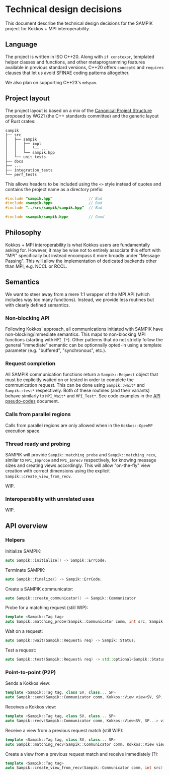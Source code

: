 # Technical design decisions

This document describe the technical design decisions for the SAMPIK project for Kokkos + MPI interoperability.


## Language

The project is written in ISO C++20. Along with `if constexpr`, templated helper classes and functions, and other metaprogramming features available in previous standard versions, C++20 offers `concept`s and `requires` clauses that let us avoid SFINAE coding patterns altogether.

We also plan on supporting C++23's `mdspan`.


## Project layout

The project layout is based on a mix of the [Canonical Project Structure](https://www.open-std.org/jtc1/sc22/wg21/docs/papers/2018/p1204r0.html) proposed by WG21 (the C++ standards committee) and the generic layout of Rust crates:
```
sampik
├── src
│   ├── sampik
│   │   ├── impl
│   │   │   └── ...
│   │   └── sampik.hpp
│   └── unit_tests
├── docs
├── ...
├── integration_tests
└── perf_tests
```

This allows headers to be included using the `<>` style instead of quotes and contains the project name as a directory prefix:
```cpp
#include "sampik.hpp"                // Bad
#include <sampik.hpp>                // Bad
#include "../src/sampik/sampik.hpp"  // Bad

#include <sampik/sampik.hpp>         // Good
```


## Philosophy

Kokkos + MPI interoperability is what Kokkos users are fundamentally asking for. However, it may be wise not to entirely associate this effort with "MPI" specifically but instead encompass it more broadly under "Message Passing". This will allow the implementation of dedicated backends other than MPI, e.g. NCCL or RCCL.


## Semantics

We want to steer away from a mere 1:1 wrapper of the MPI API (which includes way too many functions). Instead, we provide less routines but with clearly defined semantics.

### Non-blocking API

Following Kokkos' approach, all communications initiated with SAMPIK have non-blocking/immediate semantics. This maps to non-blocking MPI functions (starting with `MPI_I*`). Other patterns that do not strictly follow the general "immediate" semantic can be optionnally opted-in using a template parameter (e.g. "buffered", "synchronous", etc.).

### Request completion

All SAMPIK communication functions return a `Sampik::Request` object that must be explicitly waited on or tested in order to complete the communication request. This can be done using `Sampik::wait*` and `Sampik::test*` respectively. Both of these routines (and their variants) behave similarly to `MPI_Wait*` and `MPI_Test*`.
See code examples in the [API pseudo-codes](./API_CODE_EXAMPLES.md) document.

### Calls from parallel regions

Calls from parallel regions are only allowed when in the `Kokkos::OpenMP` execution space.

### Thread ready and probing

SAMPIK will provide `Sampik::matching_probe` and `Sampik::matching_recv`, similar to `MPI_Improbe` and `MPI_Imrecv` respectively, for knowing message sizes and creating views accordingly. This will allow "on-the-fly" view creation with correct dimensions using the explicit `Sampik::create_view_from_recv`.

WIP.

### Interoperability with unrelated uses

WIP.


## API overview

### Helpers

Initialize SAMPIK:
```cpp
auto Sampik::initialize() -> Sampik::ErrCode;
```
Terminate SAMPIK:
```cpp
auto Sampik::finalize() -> Sampik::ErrCode;
```

Create a SAMPIK communicator:
```cpp
auto Sampik::create_communicator() -> Sampik::Communicator
```

Probe for a matching request (still WIP):
```cpp
template <Sampik::Tag tag>
auto Sampik::matching_probe(Sampik::Communicator comm, int src, Sampik::Request& req) -> Sampik::Status;
```

Wait on a request:
```cpp
auto Sampik::wait(Sampik::Request& req) -> Sampik::Status;
```

Test a request:
```cpp
auto Sampik::test(Sampik::Request& req) -> std::optional<Sampik::Status>;
```

### Point-to-point (P2P)

Sends a Kokkos view:
```cpp
template <Sampik::Tag tag, class SV, class... SP>
auto Sampik::send(Sampik::Communicator comm, Kokkos::View view<SV, SP...>, int dst) -> Sampik::Request
```

Receives a Kokkos view:
```cpp
template <Sampik::Tag tag, class SV, class... SP>
auto Sampik::recv(Sampik::Communicator comm, Kokkos::View<SV, SP...> view, int src) -> Sampik::Request
```

Receive a view from a previous request match (still WIP):
```cpp
template <Sampik::Tag tag, class SV, class... SP>
auto Sampik::matching_recv(Sampik::Communicator comm, Kokkos::View view<SV, SP...>, int src) -> Sampik::Request
```

Create a view from a previous request match and receive immediately (?):
```cpp
template <Sampik::Tag tag>
auto Sampik::create_view_from_recv(Sampik::Communicator comm, int src) -> Kokkos::View
```
